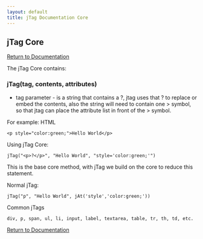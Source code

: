 ```yaml
---
layout: default
title: jTag Documentation Core
---
```


## jTag Core

[Return to Documentation](/jTag/docs/index.html)

The jTag Core contains:

### jTag(tag, contents, attributes)

* tag parameter - is a string that contains a ?, jtag uses that ? to replace or embed the contents, also the string will need to contain one > symbol, so that jtag can place the attribute list in front of the > symbol.

For example: HTML

    <p style="color:green;">Hello World</p>

Using jTag Core:

    jTag("<p>?</p>", "Hello World", "style='color:green;'")
    
This is the base core method, with jTag we build on the core to reduce this statement.

Normal jTag:

    jTag("p", "Hello World", jAt('style','color:green;'))
    
Common jTags

    div, p, span, ul, li, input, label, textarea, table, tr, th, td, etc.

[Return to Documentation](/jTag/docs/index.html)

